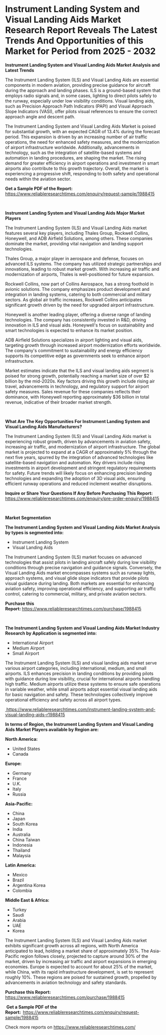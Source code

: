 <p><h1>Instrument Landing System and Visual Landing Aids Market Research Report Reveals The Latest Trends And Opportunities of this Market for Period from 2025 - 2032</h1></p><p><strong>Instrument Landing System and Visual Landing Aids Market Analysis and Latest Trends</strong></p>
<p><p>The Instrument Landing System (ILS) and Visual Landing Aids are essential components in modern aviation, providing precise guidance for aircraft during the approach and landing phases. ILS is a ground-based system that employs radio signals and, in some cases, lighting to direct pilots safely to the runway, especially under low visibility conditions. Visual landing aids, such as Precision Approach Path Indicators (PAPI) and Visual Approach Slope Indicators (VASI), offer pilots visual references to ensure the correct approach angle and descent path.</p><p>The Instrument Landing System and Visual Landing Aids Market is poised for substantial growth, with an expected CAGR of 13.4% during the forecast period. This expansion is driven by an increasing number of air traffic operations, the need for enhanced safety measures, and the modernization of airport infrastructure worldwide. Additionally, advancements in technology, such as the integration of satellite-based systems and automation in landing procedures, are shaping the market. The rising demand for greater efficiency in airport operations and investment in smart airports also contribute to this growth trajectory. Overall, the market is experiencing a progressive shift, responding to both safety and operational needs within the aviation sector.</p></p>
<p><strong>Get a Sample PDF of the Report:&nbsp;</strong> <a href="https://www.reliableresearchtimes.com/enquiry/request-sample/1988415?utm_campaign=2007&utm_medium=2&utm_source=Github&utm_content=ia&utm_term=15012025&utm_id=instrument-landing-system-and-visual-landing-aids">https://www.reliableresearchtimes.com/enquiry/request-sample/1988415</a></p>
<p>&nbsp;</p>
<p><strong>Instrument Landing System and Visual Landing Aids Major Market Players</strong></p>
<p><p>The Instrument Landing System (ILS) and Visual Landing Aids market features several key players, including Thales Group, Rockwell Collins, Honeywell, and ADB Airfield Solutions, among others. These companies dominate the market, providing vital navigation and landing support technologies.</p><p>Thales Group, a major player in aerospace and defense, focuses on advanced ILS systems. The company has utilized strategic partnerships and innovations, leading to robust market growth. With increasing air traffic and modernization of airports, Thales is well-positioned for future expansion.</p><p>Rockwell Collins, now part of Collins Aerospace, has a strong foothold in avionic solutions. The company emphasizes product development and integration in landing systems, catering to both commercial and military sectors. As global air traffic increases, Rockwell Collins anticipates significant growth driven by the need for upgraded airport infrastructure.</p><p>Honeywell is another leading player, offering a diverse range of landing technologies. The company has consistently invested in R&D, driving innovation in ILS and visual aids. Honeywell's focus on sustainability and smart technologies is expected to enhance its market position.</p><p>ADB Airfield Solutions specializes in airport lighting and visual aids, targeting growth through increased airport modernization efforts worldwide. The company's commitment to sustainability and energy efficiency supports its competitive edge as governments seek to enhance airport infrastructure.</p><p>Market estimates indicate that the ILS and visual landing aids segment is poised for strong growth, potentially reaching a market size of over $2 billion by the mid-2020s. Key factors driving this growth include rising air travel, advancements in technology, and regulatory support for airport safety measures. Sales revenue for these companies reflects their dominance, with Honeywell reporting approximately $36 billion in total revenue, indicative of their broader market strength.</p></p>
<p>&nbsp;</p>
<p><strong>What Are The Key Opportunities For Instrument Landing System and Visual Landing Aids Manufacturers?</strong></p>
<p><p>The Instrument Landing System (ILS) and Visual Landing Aids market is experiencing robust growth, driven by advancements in aviation safety, increasing air traffic, and modernization of airport infrastructure. The global market is projected to expand at a CAGR of approximately 5% through the next five years, spurred by the integration of advanced technologies like satellite-based navigation and automation. Key drivers include rising investments in airport development and stringent regulatory requirements for safety. Future trends will likely focus on enhancing precision landing technologies and expanding the adoption of 3D visual aids, ensuring efficient runway operations and reduced inclement weather disruptions.</p></p>
<p><strong>Inquire or Share Your Questions If Any Before Purchasing This Report:</strong> <a href="https://www.reliableresearchtimes.com/enquiry/pre-order-enquiry/1988415?utm_campaign=2007&utm_medium=2&utm_source=Github&utm_content=ia&utm_term=15012025&utm_id=instrument-landing-system-and-visual-landing-aids">https://www.reliableresearchtimes.com/enquiry/pre-order-enquiry/1988415</a></p>
<p>&nbsp;</p>
<p><strong>Market Segmentation</strong></p>
<p><strong>The Instrument Landing System and Visual Landing Aids Market Analysis by types is segmented into:</strong></p>
<p><ul><li>Instrument Landing System</li><li>Visual Landing Aids</li></ul></p>
<p><p>The Instrument Landing System (ILS) market focuses on advanced technologies that assist pilots in landing aircraft safely during low visibility conditions through precise navigation and guidance signals. Conversely, the Visual Landing Aids market encompasses systems such as runway lights, approach systems, and visual glide slope indicators that provide pilots visual guidance during landing. Both markets are essential for enhancing aviation safety, improving operational efficiency, and supporting air traffic control, catering to commercial, military, and private aviation sectors.</p></p>
<p><strong>Purchase this Report:&nbsp;</strong><a href="https://www.reliableresearchtimes.com/purchase/1988415?utm_campaign=2007&utm_medium=2&utm_source=Github&utm_content=ia&utm_term=15012025&utm_id=instrument-landing-system-and-visual-landing-aids">https://www.reliableresearchtimes.com/purchase/1988415</a></p>
<p>&nbsp;</p>
<p><strong>The Instrument Landing System and Visual Landing Aids Market Industry Research by Application is segmented into:</strong></p>
<p><ul><li>International Airport</li><li>Medium Airport</li><li>Small Airport</li></ul></p>
<p><p>The Instrument Landing System (ILS) and visual landing aids market serve various airport categories, including international, medium, and small airports. ILS enhances precision in landing conditions by providing pilots with guidance during low visibility, crucial for international airports handling high traffic. Medium airports utilize these systems to ensure safe operations in variable weather, while small airports adopt essential visual landing aids for basic navigation and safety. These technologies collectively improve operational efficiency and safety across all airport types.</p></p>
<p><a href="https://www.reliableresearchtimes.com/instrument-landing-system-and-visual-landing-aids-r1988415?utm_campaign=2007&utm_medium=2&utm_source=Github&utm_content=ia&utm_term=15012025&utm_id=instrument-landing-system-and-visual-landing-aids">&nbsp;https://www.reliableresearchtimes.com/instrument-landing-system-and-visual-landing-aids-r1988415</a></p>
<p><strong>In terms of Region, the Instrument Landing System and Visual Landing Aids Market Players available by Region are:</strong></p>
<p>
    <p> <strong> North America: </strong>
        <ul>
            <li>United States</li>
            <li>Canada</li>
        </ul>
        </p> 
    <p> <strong> Europe: </strong>
        <ul>
            <li>Germany</li>
            <li>France</li>
            <li>U.K.</li>
            <li>Italy</li>
            <li>Russia</li>
        </ul>
        </p> 
    <p> <strong> Asia-Pacific: </strong>
        <ul>
            <li>China</li>
            <li>Japan</li>
            <li>South Korea</li>
            <li>India</li>
            <li>Australia</li>
            <li>China Taiwan</li>
            <li>Indonesia</li>
            <li>Thailand</li>
            <li>Malaysia</li>
        </ul>
        </p> 
    <p> <strong> Latin America: </strong>
        <ul>
            <li>Mexico</li>
            <li>Brazil</li>
            <li>Argentina Korea</li>
            <li>Colombia</li>
        </ul>
        </p> 
    <p> <strong> Middle East & Africa: </strong>
        <ul>
            <li>Turkey</li>
            <li>Saudi</li>
            <li>Arabia</li>
            <li>UAE</li>
            <li>Korea</li>
        </ul>
    </p>
    </p>
<p><p>The Instrument Landing System (ILS) and Visual Landing Aids market exhibits significant growth across all regions, with North America anticipated to lead, holding a market share of approximately 35%. The Asia-Pacific region follows closely, projected to capture around 30% of the market, driven by increasing air traffic and airport expansions in emerging economies. Europe is expected to account for about 25% of the market, while China, with its rapid infrastructure development, is set to represent roughly 10%. These regions are poised for sustained growth, propelled by advancements in aviation technology and safety standards.</p></p>
<p><strong>Purchase this Report: </strong><a href="https://www.reliableresearchtimes.com/purchase/1988415?utm_campaign=2007&utm_medium=2&utm_source=Github&utm_content=ia&utm_term=15012025&utm_id=instrument-landing-system-and-visual-landing-aids">https://www.reliableresearchtimes.com/purchase/1988415</a></p>
<p>&nbsp;<strong>Get a Sample PDF of the Report:&nbsp;&nbsp;</strong><a href="https://www.reliableresearchtimes.com/enquiry/request-sample/1988415?utm_campaign=2007&utm_medium=2&utm_source=Github&utm_content=ia&utm_term=15012025&utm_id=instrument-landing-system-and-visual-landing-aids">https://www.reliableresearchtimes.com/enquiry/request-sample/1988415</a></p>
<p><strong></strong></p>
<p>Check more reports on <a href="https://www.reliableresearchtimes.com/?utm_campaign=2007&utm_medium=2&utm_source=Github&utm_content=ia&utm_term=15012025&utm_id=instrument-landing-system-and-visual-landing-aids">https://www.reliableresearchtimes.com/</a></p>